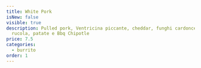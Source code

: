 ```yaml
---
title: White Pork
isNew: false
visible: true
description: Pulled pork, Ventricina piccante, cheddar, funghi cardoncello,
  rucola, patate e Bbq Chipotle
price: 7.5
categories:
  - burrito
order: 1
---
```

